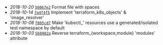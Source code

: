 - _2018-10-20_ [`56067e2`](https://github.com/ceason/rules_terraform/commit/56067e2ca4222afab0aae6e749d0fecb746d9239) Format file with spaces
- _2018-10-14_ [`7a4f4f5`](https://github.com/ceason/rules_terraform/commit/7a4f4f5c4273bff017b02a260961b744f77cf3f4) Implement 'terraform_k8s_objects' & 'image_resolver'
- _2018-10-08_ [`f805cd7`](https://github.com/ceason/rules_terraform/commit/f805cd7e61f281596705f4d2ffc9e3d38e49f16d) Make 'kubectl_' resources use a generated/isolated test namespace by default
- _2018-10-03_ [`568982a`](https://github.com/ceason/rules_terraform/commit/568982af0af06e6a2eced0f6cd505b8cab174b84) Reverse terraform_{workspace,module} 'modules' attribute
